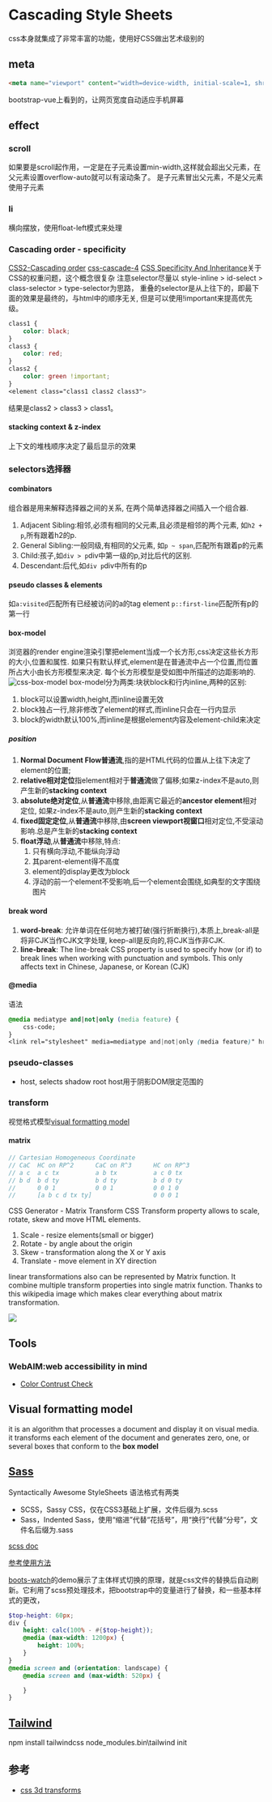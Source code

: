 
# Cascading Style Sheets

css本身就集成了非常丰富的功能，使用好CSS做出艺术级别的

## meta
```html
<meta name="viewport" content="width=device-width, initial-scale=1, shrink-to-fit=no">
```
bootstrap-vue上看到的，让网页宽度自动适应手机屏幕

## effect

### scroll

如果要是scroll起作用，一定是在子元素设置min-width,这样就会超出父元素，在父元素设置overflow-auto就可以有滚动条了。
是子元素冒出父元素，不是父元素使用子元素

### li 
横向摆放，使用float-left模式来处理

### Cascading order - specificity
[CSS2-Cascading order](https://www.w3.org/TR/CSS21/cascade.html#specificity)
[css-cascade-4](https://drafts.csswg.org/css-cascade-4/#important)
[CSS Specificity And Inheritance](https://www.smashingmagazine.com/2010/04/css-specificity-and-inheritance/)关于CSS的权重问题，这个概念很复杂
注意selector尽量以 style-inline > id-select > class-selector > type-selector为思路， 重叠的selector是从上往下的，即最下面的效果是最终的，与html中的顺序无关, 但是可以使用!important来提高优先级。

```css
class1 {
    color: black;
}
class3 {
    color: red;
}
class2 {
    color: green !important;
}
<element class="class1 class2 class3">
```
结果是class2 > class3 > class1。

#### stacking context & z-index

上下文的堆栈顺序决定了最后显示的效果


### selectors选择器

#### combinators
组合器是用来解释选择器之间的关系, 在两个简单选择器之间插入一个组合器.
1. Adjacent Sibling:相邻,必须有相同的父元素,且必须是相邻的两个元素, 如`h2 + p`,所有跟着h2的p.
2. General Sibling:一般同级,有相同的父元素, 如`p ~ span`,匹配所有跟着p的元素
3. Child:孩子,如`div > p`div中第一级的p,对比后代的区别.
4. Descendant:后代,如`div p`div中所有的p

#### pseudo classes & elements
如`a:visited`匹配所有已经被访问的a的tag element `p::first-line`匹配所有p的第一行

#### box-model

浏览器的render engine渲染引擎把element当成一个长方形,css决定这些长方形的大小,位置和属性. 如果只有默认样式,element是在普通流中占一个位置,而位置所占大小由长方形模型来决定. 每个长方形模型是受如图中所描述的边距影响的.
![css-box-model](./images/css-box-model.png)
box-model分为两类:块状block和行内inline,两种的区别:

1. block可以设置width,height,而inline设置无效
2. block独占一行,除非修改了element的样式,而inline只会在一行内显示
3. block的width默认100%,而inline是根据element内容及element-child来决定

##### position

1. **Normal Document Flow普通流**,指的是HTML代码的位置从上往下决定了element的位置;
2. **relative相对定位**指element相对于**普通流**做了偏移;如果z-index不是auto,则产生新的**stacking context**
3. **absolute绝对定位**,从**普通流**中移除,由距离它最近的**ancestor element**相对定位, 如果z-index不是auto,则产生新的**stacking context**
4. **fixed固定定位**,从**普通流**中移除,由**screen viewport视窗口**相对定位,不受滚动影响.总是产生新的**stacking context**
5. **float浮动**,从**普通流**中移除,特点:
    1. 只有横向浮动,不能纵向浮动
    2. 其parent-element得不高度
    3. element的display更改为block
    4. 浮动的前一个element不受影响,后一个element会围绕,如典型的文字围绕图片

#### break word

1. **word-break**: 允许单词在任何地方被打破(强行折断换行),本质上,break-all是将非CJK当作CJK文字处理, keep-all是反向的,将CJK当作非CJK.
2. **line-break**: The line-break CSS property is used to specify how (or if) to break lines when working with punctuation and symbols. This only affects text in Chinese, Japanese, or Korean (CJK)

#### @media

语法
```css
@media mediatype and|not|only (media feature) {
    css-code;
}
<link rel="stylesheet" media=mediatype and|not|only (media feature)" href="customcss.css">
```

### pseudo-classes
- host, selects shadow root host用于阴影DOM限定范围的

### transform

视觉格式模型[visual formatting model](https://www.w3.org/TR/CSS22/visuren.html)

#### matrix
```javascript
// Cartesian Homogeneous Coordinate
// CaC  HC on RP^2 		CaC on R^3 		HC on RP^3
// a c  a c tx          a b tx			a c 0 tx
// b d  b d ty		    b d ty			b d 0 ty
//      0 0 1			0 0 1			0 0 1 0
//      [a b c d tx ty]					0 0 0 1

```

CSS Generator - Matrix Transform
CSS Transform property allows to scale, rotate, skew and move HTML elements.

1) Scale - resize elements(small or bigger)
2) Rotate - by angle about the origin
3) Skew - transformation along the X or Y axis
4) Translate - move element in XY direction

linear transformations also can be represented by Matrix function. It combine multiple transform properties into single matrix function. Thanks to this wikipedia image which makes clear everything about matrix transformation.

![](../images/css-matrix.svg)

## Tools

### WebAIM:web accessibility in mind
- [Color Contrust Check](https://webaim.org/resources/contrastchecker/) 

## Visual formatting model
it is an algorithm that processes a document and display it on visual media.
it transforms each element of the document and generates zero, one, or several boxes that conform to the **box model**


## [Sass](https://www.sasscss.com/)

Syntactically Awesome StyleSheets
语法格式有两类

- SCSS，Sassy CSS，仅在CSS3基础上扩展，文件后缀为.scss
- Sass，Indented Sass，使用“缩进”代替“花括号”，用“换行”代替“分号”，文件名后缀为.sass

[scss doc](https://www.sasscss.com/documentation)


[参考使用方法](https://github.com/lmj01/startbootstrap-grayscale)

[boots-watch](https://bootswatch.com/)的demo展示了主体样式切换的原理，就是css文件的替换后自动刷新。它利用了scss预处理技术，把bootstrap中的变量进行了替换，和一些基本样式的更改，

```scss
$top-height: 60px;
div {
    height: calc(100% - #{$top-height});
    @media (max-width: 1200px) {
        height: 100%;
    }
}
@media screen and (orientation: landscape) {
    @media screen and (max-width: 520px) {

    }
}
```


## [Tailwind](https://tailwindcss.com/)

npm install tailwindcss
node_modules\.bin\tailwind init


## 参考

- [css 3d transforms](https://polypane.app/css-3d-transform-examples/)




